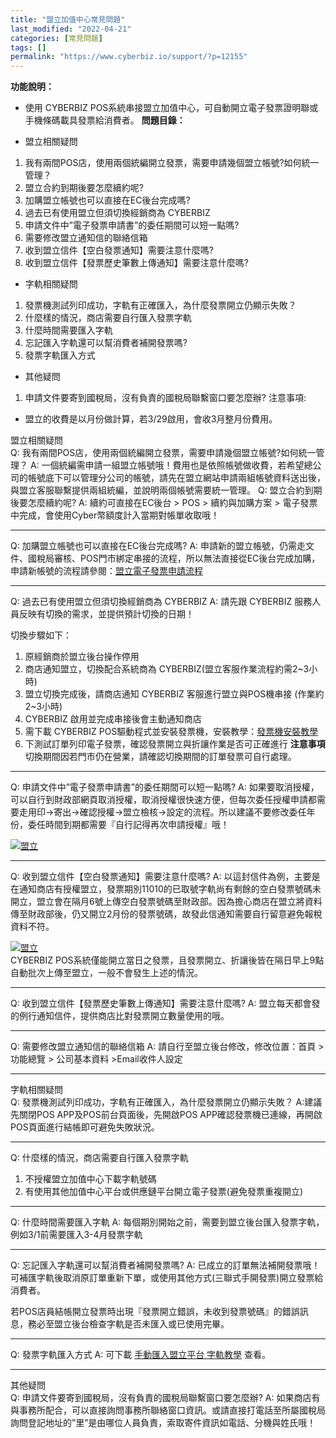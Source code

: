 ```yaml
---
title: "盟立加值中心常見問題"
last_modified: "2022-04-21"
categories: [常見問題]
tags: []
permalink: "https://www.cyberbiz.io/support/?p=12155"
---
```




**功能說明：**  

* 使用 CYBERBIZ POS系統串接盟立加值中心，可自動開立電子發票證明聯或手機條碼載具發票給消費者。 
**問題目錄：**

* 盟立相關疑問  


1. 我有兩間POS店，使用兩個統編開立發票，需要申請幾個盟立帳號?如何統一管理？
2. 盟立合約到期後要怎麼續約呢?
3. 加購盟立帳號也可以直接在EC後台完成嗎?
4. 過去已有使用盟立但須切換經銷商為 CYBERBIZ
5. 申請文件中”電子發票申請書”的委任期間可以短一點嗎?
6. 需要修改盟立通知信的聯絡信箱
7. 收到盟立信件【空白發票通知】需要注意什麼嗎?
8. 收到盟立信件【發票歷史筆數上傳通知】需要注意什麼嗎?


* 字軌相關疑問  


1. 發票機測試列印成功，字軌有正確匯入，為什麼發票開立仍顯示失敗？
2. 什麼樣的情況，商店需要自行匯入發票字軌
3. 什麼時間需要匯入字軌
4. 忘記匯入字軌還可以幫消費者補開發票嗎?
5. 發票字軌匯入方式


* 其他疑問  


1. 申請文件要寄到國稅局，沒有負責的國稅局聯繫窗口要怎麼辦?
注意事項:  

* 盟立的收費是以月份做計算，若3/29啟用，會收3月整月份費用。

盟立相關疑問  
Q: 我有兩間POS店，使用兩個統編開立發票，需要申請幾個盟立帳號?如何統一管理？ A:
一個統編需申請一組盟立帳號哦！費用也是依照帳號做收費，若希望總公司的帳號底下可以管理分公司的帳號，請先在盟立網站申請兩組帳號資料送出後，與盟立客服聯繫提供兩組統編，並說明兩個帳號需要統一管理。
Q: 盟立合約到期後要怎麼續約呢? A: 續約可直接在EC後台 > POS > 續約與加購方案 >
電子發票中完成，會使用Cyber幣額度計入當期對帳單收取哦！

* * *

Q: 加購盟立帳號也可以直接在EC後台完成嗎? A:
申請新的盟立帳號，仍需走文件、國稅局審核、POS門市綁定串接的流程，所以無法直接從EC後台完成加購，申請新帳號的流程請參閱：[盟立電子發票申請流程](https://www.cyberbiz.io/support/?p=5189)

* * *

Q: 過去已有使用盟立但須切換經銷商為 CYBERBIZ A: 請先跟 CYBERBIZ 服務人員反映有切換的需求，並提供預計切換的日期！  

切換步驟如下：

1. 原經銷商於盟立後台操作停用
2. 商店通知盟立，切換配合系統商為 CYBERBIZ(盟立客服作業流程約需2~3小時)
3. 盟立切換完成後，請商店通知 CYBERBIZ 客服進行盟立與POS機串接 (作業約2~3小時)
4. CYBERBIZ 啟用並完成串接後會主動通知商店
5. 需下載 CYBERBIZ POS驅動程式並安裝發票機，安裝教學：[發票機安裝教學](https://www.cyberbiz.co/support/?p=4225)
6. 下測試訂單列印電子發票，確認發票開立與折讓作業是否可正確進行
**注意事項** 切換期間因若門市仍在營業，請確認切換期間的訂單發票可自行處理。

* * *

Q: 申請文件中”電子發票申請書”的委任期間可以短一點嗎? A:
如果要取消授權，可以自行到財政部網頁取消授權，取消授權很快速方便，但每次委任授權申請都需要走用印→寄出→確認授權→盟立檢核→設定的流程。所以建議不要修改委任年份，委任時間到期都需要『自行記得再次申請授權』哦！  

[![盟立](https://www.cyberbiz.io/support/wp-content/uploads/2021/05/盟立.png)](https://www.cyberbiz.io/support/wp-content/uploads/2021/05/盟立.png)

* * *

Q: 收到盟立信件【空白發票通知】需要注意什麼嗎? A:
以這封信件為例，主要是在通知商店有授權盟立，發票期別11010的已取號字軌尚有剩餘的空白發票號碼未開立，盟立會在隔月6號上傳空白發票號碼至財政部。因為擔心商店在盟立將資料傳至財政部後，仍又開立2月份的發票號碼，故發此信通知需要自行留意避免報稅資料不符。  

[![盟立](https://www.cyberbiz.io/support/wp-content/uploads/2021/11/盟立加值中心常見問題01.png)](https://www.cyberbiz.io/support/wp-content/uploads/2021/11/盟立加值中心常見問題01.png)  
CYBERBIZ POS系統僅能開立當日之發票，且發票開立、折讓後皆在隔日早上9點自動批次上傳至盟立，一般不會發生上述的情況。

* * *

Q: 收到盟立信件【發票歷史筆數上傳通知】需要注意什麼嗎? A: 盟立每天都會發的例行通知信件，提供商店比對發票開立數量使用的哦。

* * *

Q: 需要修改盟立通知信的聯絡信箱 A: 請自行至盟立後台修改，修改位置：首頁 > 功能總覽 > 公司基本資料 >Email收件人設定

* * *

字軌相關疑問  
Q: 發票機測試列印成功，字軌有正確匯入，為什麼發票開立仍顯示失敗？ A:建議先關閉POS APP及POS前台頁面後，先開啟POS
APP確認發票機已連線，再開啟POS頁面進行結帳即可避免失敗狀況。

* * *

Q: 什麼樣的情況，商店需要自行匯入發票字軌

1. 不授權盟立加值中心下載字軌號碼
2. 有使用其他加值中心平台或供應鏈平台開立電子發票(避免發票重複開立)

* * *

Q: 什麼時間需要匯入字軌 A: 每個期別開始之前，需要到盟立後台匯入發票字軌，例如3/1前需要匯入3-4月發票字軌

* * *

Q: 忘記匯入字軌還可以幫消費者補開發票嗎? A:
已成立的訂單無法補開發票哦！可補匯字軌後取消原訂單重新下單，或使用其他方式(三聯式手開發票)開立發票給消費者。  

若POS店員結帳開立發票時出現『發票開立錯誤，未收到發票號碼』的錯誤訊息，務必至盟立後台檢查字軌是否未匯入或已使用完畢。

* * *

Q: 發票字軌匯入方式 A: 可下載 [手動匯入盟立平台 字軌教學](https://www.cyberbiz.io/support/wp-content/uploads/2021/11/盟立加值中心常見問題01.pdf) 查看。

* * *

其他疑問  
Q: 申請文件要寄到國稅局，沒有負責的國稅局聯繫窗口要怎麼辦? A:
如果商店有與事務所配合，可以直接詢問事務所聯絡窗口資訊。或請直接打電話至所屬國稅局詢問登記地址的”里”是由哪位人員負責，索取寄件資訊如電話、分機與姓氏哦！

